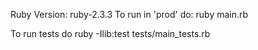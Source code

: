 Ruby Version: ruby-2.3.3
To run in 'prod' do: 
  ruby main.rb

To run tests do
  ruby -Ilib:test tests/main_tests.rb
